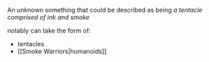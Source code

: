 An unknown something that could be described as being *a tentacle comprised of ink and smoke*

notably can take the form of:
- tentacles
- [[Smoke Warriors|humanoids]]